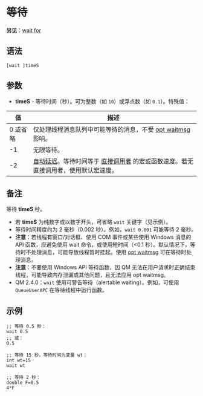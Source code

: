 # 等待

**另见**：[wait for](IDP_WAIT_FOR.md)

## 语法

```qm
[wait ]timeS
```

## 参数

- **timeS** - 等待时间（秒）。可为整数（如 `10`）或浮点数（如 `0.1`）。特殊值：

| 值 | 描述 |
|----|------|
| 0 或省略 | 仅处理线程消息队列中可能等待的消息，不受 [opt waitmsg](IDP_OPT.md) 影响。 |
| -1 | 无限等待。 |
| -2 | [自动延迟](IDP_SPE.md)。等待时间等于 [直接调用者](../Other/IDP_FUNCTIONCALL.md) 的宏或函数速度。若无直接调用者，使用默认宏速度。 |

## 备注

等待 **timeS** 秒。

- 若 **timeS** 为纯数字或以数字开头，可省略 `wait` 关键字（见示例）。
- 等待时间精度约为 2 毫秒（0.002 秒）。例如，`wait 0.001` 可能等待 2 毫秒。
- **注意**：若线程有窗口/对话框、使用 COM 事件或某些使用 Windows 消息的 API 函数，应避免使用 wait 命令，或使用短时间（<0.1 秒）。默认情况下，等待时不处理消息，可能导致线程暂时挂起。使用 [opt waitmsg](IDP_OPT.md) 可在等待时处理消息。
- **注意**：不要使用 Windows API 等待函数，因 QM 无法在用户请求时正确结束线程，可能导致内存泄漏或其他问题，且无法应用 opt waitmsg。
- QM 2.4.0：`wait` 使用可警告等待（alertable waiting）。例如，可使用 `QueueUserAPC` 在等待线程中运行函数。

## 示例

```qm
;; 等待 0.5 秒：
wait 0.5
;; 或：
0.5

;; 等待 15 秒，等待时间为变量 wt：
int wt=15
wait wt

;; 等待 2 秒：
double F=0.5
4*F
```